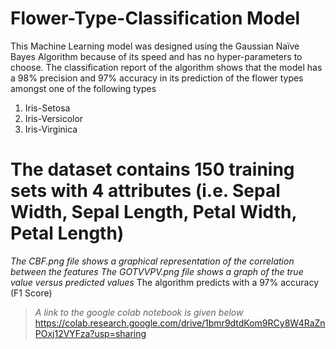 # Flower-Type-Classification Model
This Machine Learning model was designed using the Gaussian Naïve Bayes Algorithm because of its speed and has no hyper-parameters to choose. 
The classification report of the algorithm shows that the model has a 98% precision and 97% accuracy in its prediction of the flower types amongst one of the following types 
1.	Iris-Setosa
2.	Iris-Versicolor
3.	Iris-Virginica


# The dataset contains 150 training sets with 4 attributes (i.e. Sepal Width, Sepal Length, Petal Width, Petal Length)

_The CBF.png file shows a graphical representation of the correlation between the features_ 
_The GOTVVPV.png file shows a graph of the true value versus predicted values_
The algorithm predicts with a 97% accuracy (F1 Score)

> _A link to the google colab notebook is given below_
https://colab.research.google.com/drive/1bmr9dtdKom9RCy8W4RaZnPOxj12VYFza?usp=sharing
